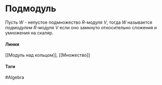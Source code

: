 # Подмодуль
Пусть $W$ - непустое подмножество $R$-модуля $V$, тогда $W$ называется *подмодулем* $R$-модуля $V$ если оно замкнуто относительно сложения и умножения на скаляр.

#### Линки
[[Модуль над кольцом]],
[[Множество]]
#### Тэги 
 #Algebra
